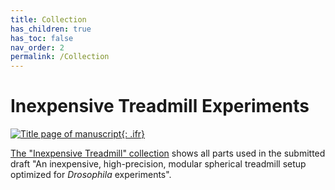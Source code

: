 ```yaml
---
title: Collection
has_children: true
has_toc: false
nav_order: 2
permalink: /Collection
---
```



# Inexpensive Treadmill Experiments

[![Title page of manuscript]({{"/assets/img/Collection/title.png"|relative_url}}){: .ifr}](/Collection/Inexpensive-Treadmill)

[The "Inexpensive Treadmill" collection](/Inexpensive-Treadmill) shows all parts used in the submitted draft "An inexpensive, high-precision, modular spherical treadmill setup optimized for <em>Drosophila</em> experiments".